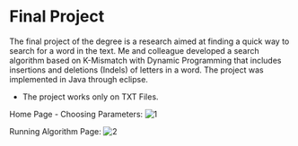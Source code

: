 # Final Project

The final project of the degree is a research aimed at finding a quick way to search for a word in the text. Me and colleague developed a search algorithm based on K-Mismatch with Dynamic Programming that includes insertions and deletions (Indels) of letters in a word. The project was implemented in Java through eclipse.

* The project works only on TXT Files.

Home Page - Choosing Parameters:
![1](https://user-images.githubusercontent.com/26526551/59968598-aa5c4800-9544-11e9-91eb-906981c04868.JPG)

Running Algorithm Page:
![2](https://user-images.githubusercontent.com/26526551/59968610-f4452e00-9544-11e9-9243-cd3521b44a89.JPG)
